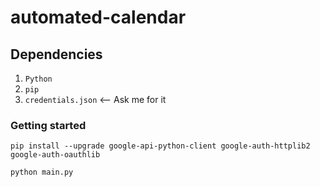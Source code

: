 # automated-calendar

## Dependencies

1. `Python`
2. `pip`
3. `credentials.json` <-- Ask me for it 

### Getting started 

```
pip install --upgrade google-api-python-client google-auth-httplib2 google-auth-oauthlib
```

```
python main.py
```